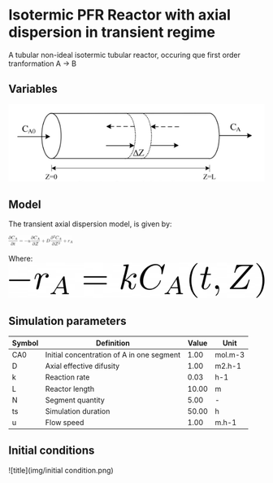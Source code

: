 # Isotermic PFR Reactor with axial dispersion in transient regime

A tubular non-ideal isotermic tubular reactor, occuring que first order tranformation A -> B

## Variables


![title](img/PFR.png)

## Model
The transient axial dispersion model, is given by:

<img src="img/eq_1.png" height="20" />

Where: ![title](img/eq_2.png)

## Simulation parameters
| Symbol | Definition                                | Value | Unit    |
|--------|-------------------------------------------|-------|---------|
| CA0    | Initial concentration of A in one segment | 1.00  | mol.m-3 |
| D      | Axial effective difusity                  | 1.00  | m2.h-1  |
| k      | Reaction rate                             | 0.03  | h-1     |
| L      | Reactor length                            | 10.00 | m       |
| N      | Segment quantity                          | 5.00  | -       |
| ts     | Simulation duration                       | 50.00 | h       |
| u      | Flow speed                                | 1.00  | m.h-1   |

## Initial conditions
![title](img/initial condition.png)